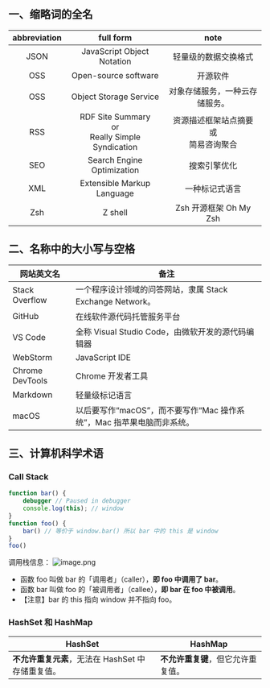 ## 一、缩略词的全名

| abbreviation |                        full form                         |                      note                      |
| :----------: | :------------------------------------------------------: | :--------------------------------------------: |
|     JSON     |                JavaScript Object Notation                |              轻量级的数据交换格式              |
|     OSS      |                   Open-source software                   |                    开源软件                    |
|     OSS      |                  Object Storage Service                  |         对象存储服务，一种云存储服务。         |
|     RSS      | RDF Site Summary<br />or<br /> Really Simple Syndication | 资源描述框架站点摘要<br />或<br />简易咨询聚合 |
|     SEO      |                Search Engine Optimization                |                  搜索引擎优化                  |
|     XML      |                Extensible Markup Language                |                 一种标记式语言                 |
|     Zsh      |                         Z shell                          |             Zsh 开源框架 Oh My Zsh             |

## 二、名称中的大小写与空格

| 网站英文名      | 备注                                                         |
| --------------- | ------------------------------------------------------------ |
| Stack Overflow  | 一个程序设计领域的问答网站，隶属 Stack Exchange Network。    |
| GitHub          | 在线软件源代码托管服务平台                                   |
| VS Code         | 全称 Visual Studio Code，由微软开发的源代码编辑器            |
| WebStorm        | JavaScript IDE                                               |
| Chrome DevTools | Chrome 开发者工具                                            |
| Markdown        | 轻量级标记语言                                               |
| macOS           | 以后要写作“macOS”，而不要写作“Mac 操作系统”，Mac 指苹果电脑而非系统。 |

## 三、计算机科学术语

### Call Stack

```js
function bar() {
    debugger // Paused in debugger
    console.log(this); // window
}
function foo() {
    bar() // 等价于 window.bar() 所以 bar 中的 this 是 window
}
foo()
```

调用栈信息：
![image.png](https://cdn.jsdelivr.net/gh/yeshiqing/imgHosting/blog-pictures/20221229174815.png)

- 函数 foo 叫做 bar 的「调用者」（caller），**即 foo 中调用了 bar**。
- 函数 bar 叫做 foo 的「被调用者」（callee），**即 bar 在 foo 中被调用**。
- 【注意】bar 的 this 指向 window 并不指向 foo。

### HashSet 和 HashMap

| HashSet                                           | **HashMap**                        |
| ------------------------------------------------- | ---------------------------------- |
| **不允许重复元素**，无法在 HashSet 中存储重复值。 | **不允许重复键**，但它允许重复值。 |
